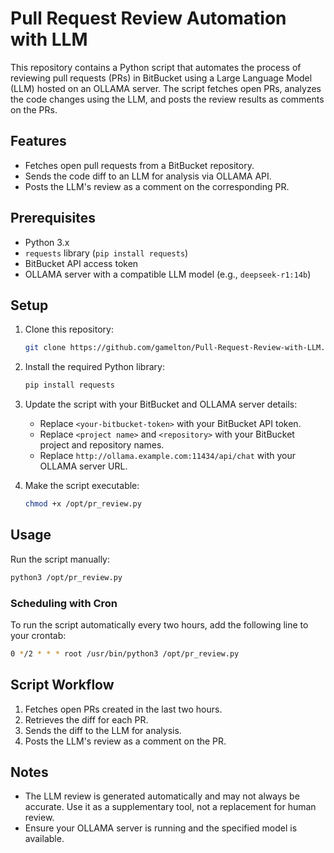 # Pull Request Review Automation with LLM

This repository contains a Python script that automates the process of reviewing pull requests (PRs) in BitBucket using a Large Language Model (LLM) hosted on an OLLAMA server. The script fetches open PRs, analyzes the code changes using the LLM, and posts the review results as comments on the PRs.

## Features
- Fetches open pull requests from a BitBucket repository.
- Sends the code diff to an LLM for analysis via OLLAMA API.
- Posts the LLM's review as a comment on the corresponding PR.

## Prerequisites
- Python 3.x
- `requests` library (`pip install requests`)
- BitBucket API access token
- OLLAMA server with a compatible LLM model (e.g., `deepseek-r1:14b`)

## Setup
1. Clone this repository:
   ```bash
   git clone https://github.com/gamelton/Pull-Request-Review-with-LLM.git
   ```

2. Install the required Python library:
   ```bash
   pip install requests
   ```
3. Update the script with your BitBucket and OLLAMA server details:
   - Replace `<your-bitbucket-token>` with your BitBucket API token.
   - Replace `<project name>` and `<repository>` with your BitBucket project and repository names.
   - Replace `http://ollama.example.com:11434/api/chat` with your OLLAMA server URL.

4. Make the script executable:
   ```bash
   chmod +x /opt/pr_review.py
   ```

## Usage
Run the script manually:
```bash
python3 /opt/pr_review.py
```

### Scheduling with Cron
To run the script automatically every two hours, add the following line to your crontab:
```bash
0 */2 * * * root /usr/bin/python3 /opt/pr_review.py
```

## Script Workflow
1. Fetches open PRs created in the last two hours.
2. Retrieves the diff for each PR.
3. Sends the diff to the LLM for analysis.
4. Posts the LLM's review as a comment on the PR.

## Notes
- The LLM review is generated automatically and may not always be accurate. Use it as a supplementary tool, not a replacement for human review.
- Ensure your OLLAMA server is running and the specified model is available.
